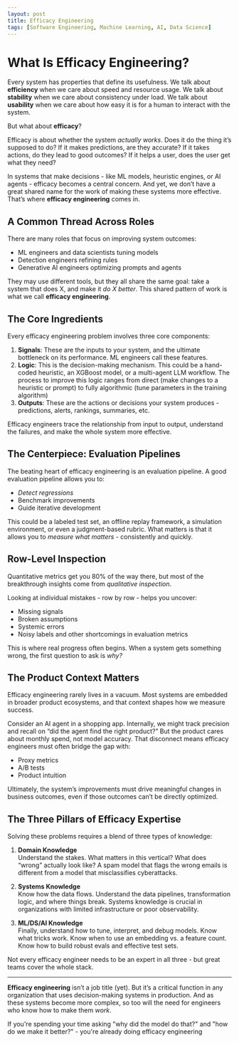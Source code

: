 ```yaml
---
layout: post
title: Efficacy Engineering
tags: [Software Engineering, Machine Learning, AI, Data Science]
---
```

<script> 
  (function(i,s,o,g,r,a,m){i['GoogleAnalyticsObject']=r;i[r]=i[r]||function(){
  (i[r].q=i[r].q||[]).push(arguments)},i[r].l=1*new Date();a=s.createElement(o),
  m=s.getElementsByTagName(o)[0];a.async=1;a.src=g;m.parentNode.insertBefore(a,m)
  })(window,document,'script','https://www.google-analytics.com/analytics.js','ga');

  ga('create', 'UA-82391879-1', 'auto');
  ga('send', 'pageview');

</script>

# What Is Efficacy Engineering?

Every system has properties that define its usefulness. We talk about **efficiency** when we care about speed and resource usage. We talk about **stability** when we care about consistency under load. We talk about **usability** when we care about how easy it is for a human to interact with the system.

But what about **efficacy**?

Efficacy is about whether the system *actually works*. Does it do the thing it’s supposed to do? If it makes predictions, are they accurate? If it takes actions, do they lead to good outcomes? If it helps a user, does the user get what they need?

In systems that make decisions - like ML models, heuristic engines, or AI agents - efficacy becomes a central concern. And yet, we don’t have a great shared name for the work of making these systems more effective. That’s where **efficacy engineering** comes in.

## A Common Thread Across Roles

There are many roles that focus on improving system outcomes:

- ML engineers and data scientists tuning models
- Detection engineers refining rules
- Generative AI engineers optimizing prompts and agents

They may use different tools, but they all share the same goal: take a system that does X, and make it *do X better*. This shared pattern of work is what we call **efficacy engineering**.

## The Core Ingredients

Every efficacy engineering problem involves three core components:

1. **Signals**: These are the inputs to your system, and the ultimate bottleneck on its performance. ML engineers call these features.
2. **Logic**: This is the decision-making mechanism. This could be a hand-coded heuristic, an XGBoost model, or a multi-agent LLM workflow. The process to improve this logic ranges from direct (make changes to a heuristic or prompt) to fully algorithmic (tune parameters in the training algorithm)
3. **Outputs**: These are the actions or decisions your system produces - predictions, alerts, rankings, summaries, etc.

Efficacy engineers trace the relationship from input to output, understand the failures, and make the whole system more effective.

## The Centerpiece: Evaluation Pipelines

The beating heart of efficacy engineering is an evaluation pipeline. A good evaluation pipeline allows you to:

- *Detect regressions*
- Benchmark improvements
- Guide iterative development

This could be a labeled test set, an offline replay framework, a simulation environment, or even a judgment-based rubric. What matters is that it allows you to *measure what matters* - consistently and quickly.

## Row-Level Inspection

Quantitative metrics get you 80% of the way there, but most of the breakthrough insights come from *qualitative inspection*.

Looking at individual mistakes - row by row - helps you uncover:

- Missing signals
- Broken assumptions
- Systemic errors
- Noisy labels and other shortcomings in evaluation metrics

This is where real progress often begins. When a system gets something wrong, the first question to ask is *why?*

## The Product Context Matters

Efficacy engineering rarely lives in a vacuum. Most systems are embedded in broader product ecosystems, and that context shapes how we measure success.

Consider an AI agent in a shopping app. Internally, we might track precision and recall on “did the agent find the right product?” But the product cares about monthly spend, not model accuracy. That disconnect means efficacy engineers must often bridge the gap with:

- Proxy metrics
- A/B tests
- Product intuition

Ultimately, the system’s improvements must drive meaningful changes in business outcomes, even if those outcomes can’t be directly optimized.

## The Three Pillars of Efficacy Expertise

Solving these problems requires a blend of three types of knowledge:

1. **Domain Knowledge**\
   Understand the stakes. What matters in this vertical? What does “wrong” actually look like? A spam model that flags the wrong emails is different from a model that misclassifies cyberattacks.

2. **Systems Knowledge**\
   Know how the data flows. Understand the data pipelines, transformation logic, and where things break. Systems knowledge is crucial in organizations with limited infrastructure or poor observability.

3. **ML/DS/AI Knowledge**\
   Finally, understand how to tune, interpret, and debug models. Know what tricks work. Know when to use an embedding vs. a feature count. Know how to build robust evals and effective test sets.

Not every efficacy engineer needs to be an expert in all three - but great teams cover the whole stack.

---

**Efficacy engineering** isn’t a job title (yet). But it’s a critical function in any organization that uses decision-making systems in production. And as these systems become more complex, so too will the need for engineers who know how to make them *work*.

If you're spending your time asking "why did the model do that?" and "how do we make it better?" - you're already doing efficacy engineering

